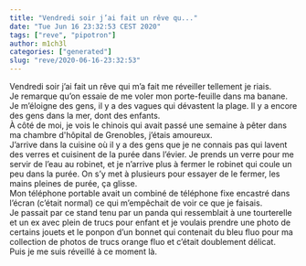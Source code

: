 ```yaml
---
title: "Vendredi soir j’ai fait un rêve qu..."
date: "Tue Jun 16 23:32:53 CEST 2020"
tags: ["reve", "pipotron"]
author: m1ch3l
categories: ["generated"]
slug: "reve/2020-06-16-23:32:53"
---
```


Vendredi soir j’ai fait un rêve qui m’a fait me réveiller tellement je riais.<br>
Je remarque qu’on essaie de me voler mon porte-feuille dans ma banane. Je m’éloigne des gens, il y a des vagues qui dévastent la plage. Il y a encore des gens dans la mer, dont des enfants.<br>
À côté de moi, je vois le chinois qui avait passé une semaine à pêter dans ma chambre d'hôpital de Grenobles, j’étais amoureux.<br>
J’arrive dans la cuisine où il y a des gens que je ne connais pas qui lavent des verres et cuisinent de la purée dans l’évier. Je prends un verre pour me servir de l’eau au robinet, et je n’arrive plus à fermer le robinet qui coule un peu dans la purée. On s’y met à plusieurs pour essayer de le fermer, les mains pleines de purée, ça glisse.<br>
Mon téléphone portable avait un combiné de téléphone fixe encastré dans l’écran (c’était normal) ce qui m’empêchait de voir ce que je faisais.<br>
Je passait par ce stand tenu par un panda qui ressemblait à une tourterelle et un ex avec plein de trucs pour enfant et je voulais prendre une photo de certains jouets et le ponpon d’un bonnet qui contenait du bleu fluo pour ma collection de photos de trucs orange fluo et c’était doublement délicat.<br>
Puis je me suis réveillé à ce moment là.<br>
